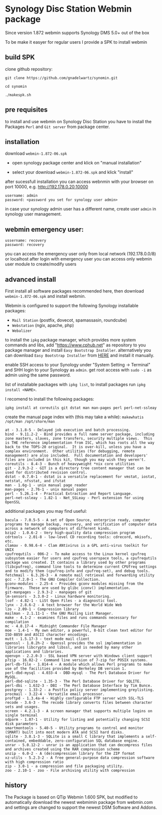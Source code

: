 # Synology Disc Station Webmin package

Since version 1.872 webmin supports Synology DMS 5.0+ out of the box

To be make it easyer for regular users I provide a SPK to install webmin

## build SPK

clone github repository:

`git clone https://github.com/gnadelwartz/synomin.git`

`cd synomin`

`./makespk.sh`

## pre requisites

to install and use webmin on Synology Disc Station you have to install the Packages `Perl` and `Git server` from package center.


## installation

download `webmin-1.872-06.spk`

- open synology package center and klick on "manual installation"

- select your download `webmin-1.872-06.spk`
  and klick "install"

after sucessfull installation you can access webnmin with your browser on port 10000, e.g. http://192.178.0.20:10000
```
username: admin
password: <password you set for synology user admin>
```

in case your synology admin user has a different name, create user `admin` in synology user management.

## webmin emergency user:

```
ussername: recovery
password: recovery
```

you can access the emergency user only from local network (192.178.0.0/8) or localhost
after login with emergency user you can access only webmin user module to create/modify users

## advanced install

First install all software packages recommended here, then download `webmin-1.872-06.spk`
and install webmin.

Webmin is configured to support the following Synology installable packages:

- `Mail Station` (postfix, dovecot, spamassasin, roundcube)
- `Webstation` (ngix, apache, php)
- `Webalizer`

to install the `ipkg` package manager, which provides more system commands and libs, add "https://www.cphub.net" as repository to you package manager and install `Easy Bootstrap Installer`. alternatively you can download `Easy Bootstrap Installer` from [HERE](https://www.cphub.net/?id=40&pid=677) and install it manually.

enable SSH access to your Synology under "System Setting -> Terminal" and SHH login to your Synology as `admin`.
get root access with `sudo -i` as admin using the same password.

list of installable packages with `ipkg list`, to install packages run `ipkg install <NAME>`.

I recomend to install the following packages:

`ipkg install at coreutils git dstat man man-pages perl perl-net-ssleay`

create the manual page index with (this may take a while):
`makewhatis /opt/man /opt/share/man`

```
at - 3.1.8-5 - Delayed job execution and batch processing.
bind - 9.11.2-2 - Bind provides a full name server package, including zone masters, slaves, zone transfers, security multiple views.  This is THE reference implementation from ISC, which has roots all the way back to the TOPS-20 original.  It is over-kill, unless you have a complex environment.  Other utilities (for debugging, remote management) are also included.  Full documentation and developers' files are included in this kit, though you may wish they weren't.
coreutils - 8.4-3 - Bunch of heavyweight *nix core utilities
git - 2.9.3-2 - GIT is a directory tree content manager that can be used for distributed revision control.
dstat - 0.7.0-1 - dstat is a versatile replacement for vmstat, iostat, netstat, nfsstat, and ifstat
man - 1.6g-1 - unix manual page reader
man-pages - 2.76-1 - unix manual pages
perl - 5.26.1-4 - Practical Extraction and Report Language.
perl-net-ssleay - 1.82-1 - Net_SSLeay - Perl extension for using OpenSSL
```

additional packages you may find useful:


```
bacula - 7.0.5-5 - A set of Open Source, enterprise ready, computer programs to manage backup, recovery, and verification of computer data across a network of computers of different kinds.
bzip2 - 1.0.6-2 - Very high-quality data compression program
cdrtools - 2.01-8 - low-level CD recording tools: cdrecord, mkisofs, etc.
clamav - 0.98.6-4 - Clam ANtivirus is a GPL anti-virus toolkit for UNIX
cpufrequtils - 006-2 - To make access to the Linux kernel cpufreq subsystem easier for users and cpufreq userspace tools, a cpufrequtils package was created. It contains a library used by other programs (libcpufreq), command line tools to determine current CPUfreq settings and to modify them (cpufreq-info and cpufreq-set), and debug tools.
fetchmail - 6.3.26-3 - A remote mail retrieval and forwarding utility
gcc - 7.2.0-1 - The GNU Compiler Collection.
gconv-modules - 2.25-4 - Provides gconv modules missing from the firmware.  These are used by glibc iconv() implementation.
git-manpages - 2.9.3-2 - manpages of git
lm-sensors - 3.3.0-2 - Linux hardware monitoring.
lsof - 4.82-1 - LiSt Open Files - a diagnostic tool.
lynx - 2.8.6-2 - A text browser for the World Wide Web
lzo - 2.09-1 - Compression library
mailman - 2.1.11-1 - the GNU Mailing List Manager.
make - 4.1-2 - examines files and runs commands necessary for compilation
mc - 4.8.17-4 - Midnight Commander File Manager
moe - 1.4-1 - My own editor, a powerful, 8-bit clean text editor for ISO-8859 and ASCII character encodings.
mutt - 1.5.17-3 - text mode mail client
openssl - 1.0.2h-2 - Openssl provides the ssl implementation in libraries libcrypto and libssl, and is needed by many other applications and libraries.
openvpn - 2.2.0-3 - SSL based VPN server with Windows client support
p7zip - 16.02-2 - Command line version of 7-zip for POSIX systems.
perl-db-file - 1.814-4 - A module which allows Perl programs to make use of the facilities provided by Berkeley DB version 1.
perl-dbd-mysql - 4.033-4 - DBD-mysql - The Perl Database Driver for MySQL.
perl-dbd-sqlite - 1.35-3 - The Perl Database Driver for SQLITE.
perl-dbi - 1.632-3 - DBI - The Perl Database Interface by Tim Bunce.
postgrey - 1.33-2 - a Postfix policy server implementing greylisting.
procmail - 3.22-4 - Versatile email processor.
proftpd - 1.3.4a-4 - Highly configurable FTP server with SSL-TLS
recode - 3.6-3 - The recode library converts files between character sets and usages.
screen - 4.2.1-3 - A screen manager that supports multiple logins on single terminal
sdparm - 1.07-1 - Utility for listing and potentially changing SCSI disk parameters
smartmontools - 5.40-5 - Utility programs to control and monitor (SMART) built into most modern ATA and SCSI hard disks.
sqlite - 3.8.1-3 - SQLite is a small C library that implements a self-contained, embeddable, zero-configuration SQL database engine.
unrar - 5.0.12-2 - unrar is an application that can decompress files and archives created using the RAR compression scheme
unzip - 6.0-2 - A (de)compression library for the ZIP format
xz-utils - 5.2.3-2 - A free general-purpose data compression software with high compression ratio
zip - 3.0-1 - a compression and file packaging utility.
zoo - 2.10-1 - zoo - File archiving utility with compression
```

## history

The Package is based on QTip Webmin 1.600 SPK, but modified to automatically
download the newest webmimin package from webmin.com and settings are changed
to support the newest DSM Software and Addons.

